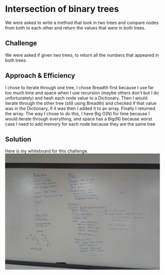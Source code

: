 # Intersection of binary trees
We were asked to write a method that took in two trees and compare nodes from both to each other and return the values that were in both trees. 

## Challenge
We were asked if given two trees, to return all the numbers that appeared in both trees.

## Approach & Efficiency
I chose to iterate through one tree, I chose Breadth first because I use far too much time and space when I use recursion (maybe others don't but I do unfortunately) and hash each node value to a Dictionary.
Then I would iterate through the other tree (still using Breadth) and checked if that value was in the Dictionary, if it was then I added it to an array.
Finally I returned the array.
The way I chose to do this, I have Big O(N) for time because I would iterate through everything, and space has a Big(N) because worst case I need to add memory for each node because they are the same tree

<!--
Comment the DLLs I brought in and why
Tree dll so can handle trees
breadth first dll so can do breadth first traversal
-->

## Solution
Here is my whiteboard for this challenge.
![treeintersectionWhiteBoard](../../../assets/TreeIntersectionWB.jpg)